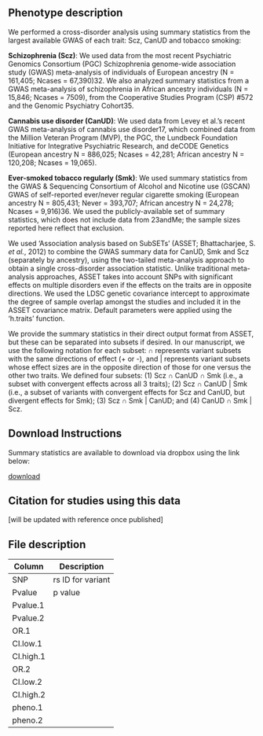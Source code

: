 ## Phenotype description
We performed a cross-disorder analysis using summary statistics from the largest available GWAS of each trait: Scz, CanUD and tobacco smoking:
 
**Schizophrenia (Scz)**: We used data from the most recent Psychiatric Genomics Consortium (PGC) Schizophrenia genome-wide association study (GWAS) meta-analysis of individuals of European ancestry (N = 161,405; Ncases = 67,390)32. We also analyzed summary statistics from a GWAS meta-analysis of schizophrenia in African ancestry individuals (N = 15,846; Ncases = 7509), from the Cooperative Studies Program (CSP) #572 and the Genomic Psychiatry Cohort35.

**Cannabis use disorder (CanUD)**: We used data from Levey et al.’s recent GWAS meta-analysis of cannabis use disorder17, which combined data from the Million Veteran Program (MVP), the PGC, the Lundbeck Foundation Initiative for Integrative Psychiatric Research, and deCODE Genetics (European ancestry N = 886,025; Ncases = 42,281; African ancestry N = 120,208; Ncases = 19,065).

**Ever-smoked tobacco regularly (Smk)**: We used summary statistics from the GWAS & Sequencing Consortium of Alcohol and Nicotine use (GSCAN) GWAS of self-reported ever/never regular cigarette smoking (European ancestry N = 805,431; Never = 393,707; African ancestry N = 24,278; Ncases = 9,916)36. We used the publicly-available set of summary statistics, which does not include data from 23andMe; the sample sizes reported here reflect that exclusion. 

We used ‘Association analysis based on SubSETs’ (ASSET; Bhattacharjee, S. *et al.*, 2012) to combine the GWAS summary data for CanUD, Smk and Scz (separately by ancestry), using the two-tailed meta-analysis approach to obtain a single cross-disorder association statistic. Unlike traditional meta-analysis approaches, ASSET takes into account SNPs with significant effects on multiple disorders even if the effects on the traits are in opposite directions. We used the LDSC genetic covariance intercept to approximate the degree of sample overlap amongst the studies and included it in the ASSET covariance matrix. Default parameters were applied using the ‘h.traits’ function.

We provide the summary statistics in their direct output format from ASSET, but these can be separated into subsets if desired. In our manuscript, we use the following notation for each subset: ∩ represents variant subsets with the same directions of effect (+ or -), and | represents variant subsets whose effect sizes are in the opposite direction of those for one versus the other two traits. We defined four subsets: (1) Scz ∩ CanUD ∩ Smk (i.e., a subset with convergent effects across all 3 traits); (2) Scz ∩ CanUD | Smk (i.e., a subset of variants with convergent effects for Scz and CanUD, but divergent effects for Smk); (3) Scz ∩ Smk | CanUD; and (4) CanUD ∩ Smk | Scz.


## Download Instructions
Summary statistics are available to download via dropbox using the link below:

[download](https://www.dropbox.com/home/CanUD_Smk_Scz_summarystats)

## Citation for studies using this data

[will be updated with reference once published]

## File description

| Column | Description |
| --- | --- |
| SNP | rs ID for variant |
| Pvalue | p value |
| Pvalue.1 | |
| Pvalue.2 | |
| OR.1 | |
| CI.low.1 | |
| CI.high.1 | |
| OR.2 | |
| CI.low.2 | |
| CI.high.2 | |
| pheno.1 | |
| pheno.2 | |
